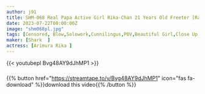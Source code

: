 ```yaml
---
author: j91
title: SHM-068 Real Papa Active Girl Rika-Chan 21 Years Old Freeter [Raw Gonzo Completely Submissive To A Rustic Country Girl! ] Rika Arimura
date: 2023-07-22T00:00:00Z
image: "shm068pl.jpg"
tags: [Censored, Blow,Solowork,Cunnilingus,POV,Beautiful Girl,Close Up	]
maker: [Shark  ]
actress: [Arimura Rika ]
---
```



{{< youtubepl Bvg48AY9dJhMP1 >}}
###

{{% button href="https://streamtape.to/v/Bvg48AY9dJhMP1" icon="fas fa-download" %}}download this video{{% /button %}}
